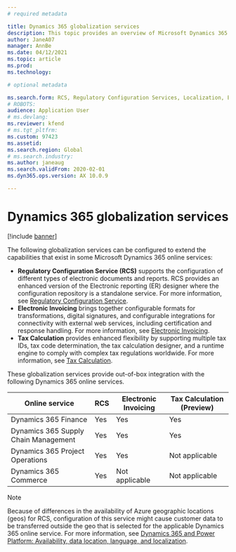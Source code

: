 ```yaml
---
# required metadata

title: Dynamics 365 globalization services
description: This topic provides an overview of Microsoft Dynamics 365 globalization services.
author: JaneA07
manager: AnnBe
ms.date: 04/12/2021
ms.topic: article
ms.prod: 
ms.technology: 

# optional metadata

ms.search.form: RCS, Regulatory Configuration Services, Localization, Electronic invoicing, Tax calculation
# ROBOTS: 
audience: Application User
# ms.devlang: 
ms.reviewer: kfend
# ms.tgt_pltfrm: 
ms.custom: 97423
ms.assetid: 
ms.search.region: Global
# ms.search.industry: 
ms.author: janeaug
ms.search.validFrom: 2020-02-01
ms.dyn365.ops.version: AX 10.0.9

---
```

# Dynamics 365 globalization services

[!include [banner](../includes/banner.md)]

The following globalization services can be configured to extend the capabilities that exist in some Microsoft Dynamics 365 online services:

- **Regulatory Configuration Service (RCS)** supports the configuration of different types of electronic documents and reports. RCS provides an enhanced version of the Electronic reporting (ER) designer where the configuration repository is a standalone service. For more information, see [Regulatory Configuration Service](rcs-overview.md).
- **Electronic Invoicing** brings together configurable formats for transformations, digital signatures, and configurable integrations for connectivity with external web services, including certification and response handling. For more information, see [Electronic Invoicing](e-invoicing-service-overview.md).
- **Tax Calculation** provides enhanced flexibility by supporting multiple tax IDs, tax code determination, the tax calculation designer, and a runtime engine to comply with complex tax regulations worldwide. For more information, see [Tax Calculation](global-tax-calcuation-service-overview.md).

These globalization services provide out-of-box integration with the following Dynamics 365 online services.

| Online service | RCS | Electronic Invoicing | Tax Calculation (Preview) |
|----------------|-----|----------------------|---------------------------|
| Dynamics 365 Finance | Yes | Yes | Yes | 
| Dynamics 365 Supply Chain Management | Yes | Yes | Yes | 
| Dynamics 365 Project Operations | Yes | Yes | Not applicable | 
| Dynamics 365 Commerce | Yes | Not applicable | Not applicable | 

> [!NOTE]
> Because of differences in the availability of Azure geographic locations (geos) for RCS, configuration of this service might cause customer data to be transferred outside the geo that is selected for the applicable Dynamics 365 online service. For more information, see [Dynamics 365 and Power Platform: Availability, data location, language, and localization](https://aka.ms/rcs/D365Productavailabilityguide).
